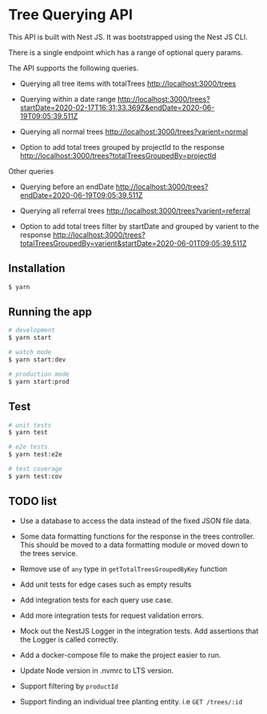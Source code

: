 # Tree Querying API

This API is built with Nest JS. It was bootstrapped using the Nest JS CLI.

There is a single endpoint which has a range of optional query params.


The API supports the following queries.

* Querying all tree items with totalTrees
[http://localhost:3000/trees](http://localhost:3000/trees)

* Querying within a date range
[http://localhost:3000/trees?startDate=2020-02-17T16:31:33.369Z&endDate=2020-06-19T09:05:39.511Z](http://localhost:3000/trees?startDate=2020-02-17T16:31:33.369Z&endDate=2020-06-19T09:05:39.511Z)

* Querying all normal trees
[http://localhost:3000/trees?varient=normal](http://localhost:3000/trees?varient=normal)

* Option to add total trees grouped by projectId to the response
[http://localhost:3000/trees?totalTreesGroupedBy=projectId](http://localhost:3000/trees?totalTreesGroupedBy=projectId)


Other queries

* Querying before an endDate
[http://localhost:3000/trees?endDate=2020-06-19T09:05:39.511Z](http://localhost:3000/trees?endDate=2020-06-19T09:05:39.511Z)

* Querying all referral trees
[http://localhost:3000/trees?varient=referral](http://localhost:3000/trees?varient=referral)

* Option to add total trees filter by startDate and grouped by varient to the response
[http://localhost:3000/trees?totalTreesGroupedBy=varient&startDate=2020-06-01T09:05:39.511Z](http://localhost:3000/trees?totalTreesGroupedBy=varient&startDate=2020-06-01T09:05:39.511Z)

## Installation

```bash
$ yarn
```

## Running the app

```bash
# development
$ yarn start

# watch mode
$ yarn start:dev

# production mode
$ yarn start:prod
```

## Test

```bash
# unit tests
$ yarn test

# e2e tests
$ yarn test:e2e

# test coverage
$ yarn test:cov
```


## TODO list

* Use a database to access the data instead of the fixed JSON file data.

* Some data formatting functions for the response in the trees controller. This should be moved to a data formatting module or moved down to the trees service.

* Remove use of `any` type in `getTotalTreesGroupedByKey` function

* Add unit tests for edge cases such as empty results

* Add integration tests for each query use case.

* Add more integration tests for request validation errors.

* Mock out the NestJS Logger in the integration tests. Add assertions that the Logger is called correctly.

* Add a docker-compose file to make the project easier to run.

* Update Node version in .nvmrc to LTS version.

* Support filtering by `productId`

* Support finding an individual tree planting entity. i.e `GET /trees/:id`
